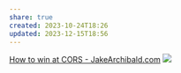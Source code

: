 ```yaml
---
share: true
created: 2023-10-24T18:26
updated: 2023-12-15T18:56
---
```


[How to win at CORS - JakeArchibald.com](https://jakearchibald.com/2021/cors/)
![](https://wizardzines.com/images/uploads/why-same-origin-matters.png) 